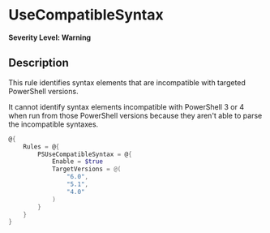 # UseCompatibleSyntax

**Severity Level: Warning**

## Description

This rule identifies syntax elements that are incompatible with targeted PowerShell versions.

It cannot identify syntax elements incompatible with PowerShell 3 or 4 when run from those PowerShell versions because they aren't able to parse the incompatible syntaxes.

```powershell
@{
    Rules = @{
        PSUseCompatibleSyntax = @{
            Enable = $true
            TargetVersions = @(
                "6.0",
                "5.1",
                "4.0"
            )
        }
    }
}
```
